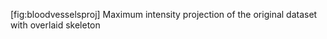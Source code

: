 \[fig:bloodvesselsproj\] Maximum intensity projection of the original
dataset with overlaid skeleton
